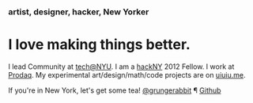
### artist, designer, hacker, New Yorker

# I love making things better.

I lead Community at <a href="http://www.techatnyu.org" class="rebus techatnyu" title="and also 'swiss army knife'"><span>tech@NYU</span></a>. I am a <a href="http://www.hackny.org" class="rebus hackNY" title="hackNY Summer Fellowship"><span>hackNY</span></a> 2012 Fellow. I work at <a href="http://www.twitter.com/prodaqomx" class="rebus prodaq" title="Nasdaq Product Design"><span>Prodaq</span></a>. My experimental art/design/math/code projects are on [uiuiu.me](http://www.uiuiu.me).

If you're in New York, let's get some tea! [@grungerabbit](http://www.twitter.com/grungerabbit) &para; [Github](http://www.github.com/grungerabbit)